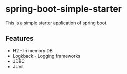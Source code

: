 # spring-boot-simple-starter

This is a simple starter application of spring boot.

## Features

- H2 - In memory DB
- Logkback - Logging frameworks
- JDBC
- JUnit
